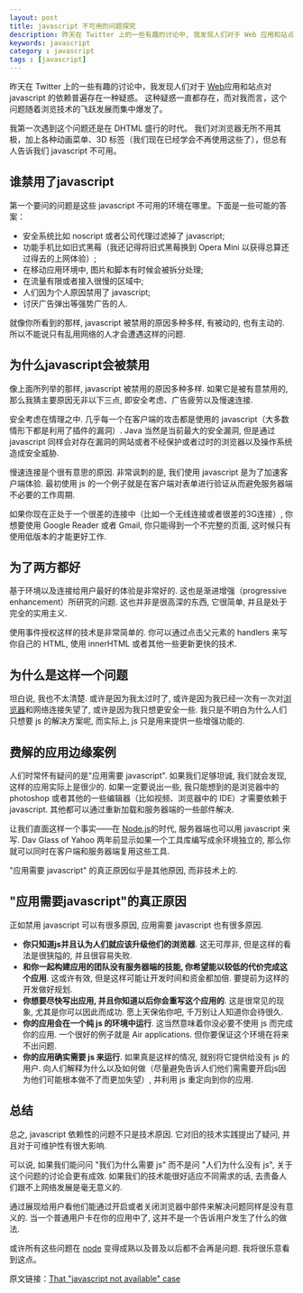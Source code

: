 ```yaml
---
layout: post
title: javascript 不可用的问题探究
description: 昨天在 Twitter 上的一些有趣的讨论中, 我发现人们对于 Web 应用和站点对 javascript 的依赖普遍存在一种疑惑. 这种疑惑一直都存在, 而对我而言, 这个问题随着浏览技术的飞跃发展而集中爆发了. 
keywords: javascript
category : javascript
tags : [javascript]
---
```


昨天在 Twitter 上的一些有趣的讨论中，我发现人们对于 [Web](http://justjavac.com/web/2012/04/13/the-growth-of-the-web-engineers-capability "web 前端研发工程师编程能力成长之路")应用和站点对 javascript 的依赖普遍存在一种疑惑。
这种疑惑一直都存在，而对我而言，这个问题随着浏览技术的飞跃发展而集中爆发了。

我第一次遇到这个问题还是在 DHTML 盛行的时代。
我们对浏览器无所不用其极，加上各种动画菜单、3D 标签（我们现在已经学会不再使用这些了），但总有人告诉我们 javascript 不可用。

## 谁禁用了javascript

第一个要问的问题是这些 javascript 不可用的环境在哪里。下面是一些可能的答案：

* 安全系统比如 noscript 或者公司代理过滤掉了 javascript;
* 功能手机比如旧式黑莓（我还记得将旧式黑莓换到 Opera Mini 以获得总算还过得去的上网体验）;
* 在移动应用环境中, 图片和脚本有时候会被拆分处理;
* 在流量有限或者接入很慢的区域中;
* 人们因为个人原因禁用了 javascript;
* 讨厌广告弹出等强势广告的人.

就像你所看到的那样, javascript 被禁用的原因多种多样, 有被动的, 也有主动的. 
所以不能说只有乱用网络的人才会遭遇这样的问题. 

## 为什么javascript会被禁用

像上面所列举的那样, javascript 被禁用的原因多种多样. 
如果它是被有意禁用的, 那么我猜主要原因无非以下三点, 即安全考虑、广告疲劳以及慢速连接. 

安全考虑在情理之中. 
几乎每一个在客户端的攻击都是使用的 javascript（大多数情形下都是利用了插件的漏洞）. 
Java 当然是当前最大的安全漏洞, 但是通过 javascript 同样会对存在漏洞的网站或者不经保护或者过时的浏览器以及操作系统造成安全威胁. 

慢速连接是个很有意思的原因. 
非常讽刺的是, 我们使用 javascript 是为了加速客户端体验. 
最初使用 js 的一个例子就是在客户端对表单进行验证从而避免服务器端不必要的工作周期. 

如果你现在正处于一个很差的连接中（比如一个无线连接或者很差的3G连接）, 你想要使用 Google Reader 或者 Gmail, 
你只能得到一个不完整的页面, 这时候只有使用低版本的才能更好工作. 

## 为了两方都好

基于环境以及连接给用户最好的体验是非常好的. 
这也是渐进增强（progressive enhancement）所研究的问题. 
这也并非是很高深的东西, 它很简单, 并且是处于完全的实用主义. 

使用事件授权这样的技术是非常简单的. 
你可以通过点击父元素的 handlers 来写你自己的 HTML, 使用 innerHTML 或者其他一些更新更快的技术. 

## 为什么是这样一个问题

坦白说, 我也不太清楚. 
或许是因为我太过时了, 或许是因为我已经一次有一次对[浏览器](http://justjavac.com/web/2012/04/13/how-do-browsers-render-text "浏览器如何渲染文本")和网络连接失望了, 或许是因为我只想更安全一些. 
我只是不明白为什么人们只想要 js 的解决方案呢, 而实际上, js 只是用来提供一些增强功能的. 

## 费解的应用边缘案例

人们时常怀有疑问的是"应用需要 javascript". 
如果我们足够坦诚, 我们就会发现, 这样的应用实际上是很少的. 如果一定要说出一些, 
我只能想到的是浏览器中的 photoshop 或者其他的一些编辑器（比如视频、浏览器中的 IDE）才需要依赖于 javascript. 
其他都可以通过重新加载和服务器端的一些部件解决. 

让我们直面这样一个事实——在 [Node.js](http://justjavac.com/nodejs/2012/04/03/node-beginner.html "Node入门")的时代, 服务器端也可以用 javascript 来写. 
Dav Glass of Yahoo 两年前显示如果一个工具库编写成余环境独立的, 那么你就可以同时在客户端和服务器端复用这些工具. 

"应用需要 javascript" 的真正原因似乎是其他原因, 而非技术上的. 

## "应用需要javascript"的真正原因

正如禁用 javascript 可以有很多原因, 应用需要 javascript 也有很多原因. 

* **你只知道js并且认为人们就应该升级他们的浏览器**. 这无可厚非, 但是这样的看法是很狭隘的, 并且很容易失败. 
* **和你一起构建应用的团队没有服务器端的技能, 你希望能以较低的代价完成这个应用**. 这或许有效, 但是这样可能让开发时间和资金都加倍. 要提前为这样的开发做好规划. 
* **你想要尽快写出应用, 并且你知道以后你会重写这个应用的**. 这是很常见的现象, 尤其是你可以因此而成功. 愿上天保佑你吧, 千万别让人知道你会待很久. 
* **你的应用会在一个纯 js 的环境中运行**. 这当然意味着你没必要不使用 js 而完成你的应用. 一个很好的例子就是 Air applications. 但你要保证这个环境在将来不出问题. 
* **你的应用确实需要 js 来运行**. 如果真是这样的情况, 就别将它提供给没有 js 的用户. 向人们解释为什么以及如何做（尽量避免告诉人们他们需需要开启js因为他们可能根本做不了而更加失望）, 并利用 js 重定向到你的应用. 

## 总结

总之, javascript 依赖性的问题不只是技术原因. 
它对旧的技术实践提出了疑问, 并且对于可维护性有很大影响. 

可以说, 如果我们能问问 "我们为什么需要 js" 而不是问 "人们为什么没有 js", 关于这个问题的讨论会更有成效. 
如果我们的技术能很好适应不同需求的话, 去责备人们跟不上网络发展是毫无意义的. 

通过展现给用户看他们能通过开启或者关闭浏览器中部件来解决问题同样是没有意义的. 
当一个普通用户卡在你的应用中了, 这并不是一个告诉用户发生了什么的做法. 

或许所有这些问题在 [node](http://justjavac.com/nodejs/2012/04/06/just-what-is-nodejs-a-ready-to-code-server.html "什么是Node.js") 变得成熟以及普及以后都不会再是问题. 
我将很乐意看到这点。

原文链接：[That "javascript not available" case][1]

[1]: http://christianheilmann.com/2011/12/06/that-javascript-not-available-case/
